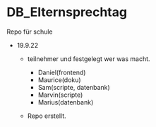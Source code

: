 # DB_Elternsprechtag
Repo für schule


- 19.9.22
  - teilnehmer und festgelegt wer was macht.
    - Daniel(frontend)
    - Maurice(doku)
    - Sam(scripte, datenbank)
    - Marvin(scripte)
    - Marius(datenbank)

  - Repo erstellt.
